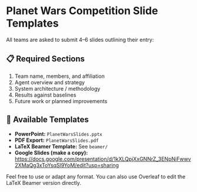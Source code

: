 # Planet Wars Competition Slide Templates

All teams are asked to submit 4–6 slides outlining their entry:

## 📋 Required Sections
1. Team name, members, and affiliation
2. Agent overview and strategy
3. System architecture / methodology
4. Results against baselines
5. Future work or planned improvements

## 🧩 Available Templates

- **PowerPoint:** `PlanetWarsSlides.pptx`
- **PDF Export:** `PlanetWarsSlides.pdf`
- **LaTeX Beamer Template:** See `beamer/`
- **Google Slides (make a copy):**
  https://docs.google.com/presentation/d/1kXLQpjXxGNNrZ_3ENpNiFwwv2XMaQg3xToYsqSl9YoM/edit?usp=sharing

Feel free to use or adapt any format. You can also use Overleaf to edit the LaTeX Beamer version directly.
